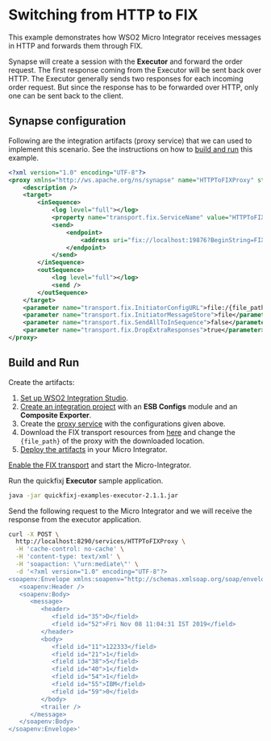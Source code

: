 # Switching from HTTP to FIX

This example demonstrates how WSO2 Micro Integrator receives messages in HTTP and forwards them through FIX.

Synapse will create a session with the **Executor** and forward the order request. The first response coming from the Executor will be sent back over HTTP. The Executor generally sends two responses for each incoming order request. But since the response has to be forwarded over HTTP, only one can be sent back to the client.

## Synapse configuration

Following are the integration artifacts (proxy service) that we can used to implement this scenario. See the instructions on how to [build and run](#build-and-run) this example.

```xml
<?xml version="1.0" encoding="UTF-8"?>
<proxy xmlns="http://ws.apache.org/ns/synapse" name="HTTPToFIXProxy" startOnLoad="true">
    <description />
    <target>
        <inSequence>
            <log level="full"></log>
            <property name="transport.fix.ServiceName" value="HTTPToFIXProxy" scope="axis2-client" />
            <send>
                <endpoint>
                    <address uri="fix://localhost:19876?BeginString=FIX.4.0&amp;SenderCompID=SYNAPSE&amp;TargetCompID=EXEC" />
                </endpoint>
            </send>
        </inSequence>
        <outSequence>
            <log level="full"></log>
            <send />
        </outSequence>
    </target>
    <parameter name="transport.fix.InitiatorConfigURL">file:/{file_path}/synapse-sender.cfg</parameter>
    <parameter name="transport.fix.InitiatorMessageStore">file</parameter>
    <parameter name="transport.fix.SendAllToInSequence">false</parameter>
    <parameter name="transport.fix.DropExtraResponses">true</parameter>
</proxy>
```

## Build and Run

Create the artifacts:

1. [Set up WSO2 Integration Studio]({{base_path}}/integrate/develop/installing-wso2-integration-studio).
2. [Create an integration project]({{base_path}}/integrate/develop/create-integration-project) with an <b>ESB Configs</b> module and an <b>Composite Exporter</b>.
3. Create the [proxy service]({{base_path}}/integrate/develop/creating-artifacts/creating-a-proxy-service) with the configurations given above.
4. Download the FIX transport resources from [here](https://github.com/wso2-docs/WSO2_EI/tree/master/FIX-transport-resources) and change the `{file_path}` of the proxy with the downloaded location. 
5. [Deploy the artifacts]({{base_path}}/integrate/develop/deploy-artifacts) in your Micro Integrator.

[Enable the FIX transport]({{base_path}}/install-and-setup/setup/mi-setup/transport_configurations/configuring-transports/#configuring-the-fix-transport) and start the Micro-Integrator.

Run the quickfixj **Executor** sample application.

```bash
java -jar quickfixj-examples-executor-2.1.1.jar
```

Send the following request to the Micro Integrator and we will receive the response from the executor application.

```bash
curl -X POST \
  http://localhost:8290/services/HTTPToFIXProxy \
  -H 'cache-control: no-cache' \
  -H 'content-type: text/xml' \
  -H 'soapaction: \"urn:mediate\"' \
  -d '<?xml version="1.0" encoding="UTF-8"?>
<soapenv:Envelope xmlns:soapenv="http://schemas.xmlsoap.org/soap/envelope/">
   <soapenv:Header />
   <soapenv:Body>
      <message>
         <header>
            <field id="35">D</field>
            <field id="52">Fri Nov 08 11:04:31 IST 2019</field>
         </header>
         <body>
            <field id="11">122333</field>
            <field id="21">1</field>
            <field id="38">5</field>
            <field id="40">1</field>
            <field id="54">1</field>
            <field id="55">IBM</field>
            <field id="59">0</field>
         </body>
         <trailer />
      </message>
   </soapenv:Body>
</soapenv:Envelope>'
```
